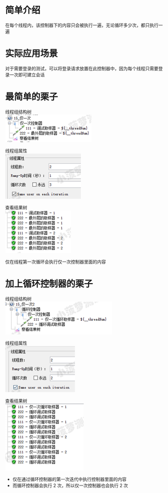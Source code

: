 # 简单介绍
在每个线程内，该控制器下的内容只会被执行一遍，无论循环多少次，都只执行一遍

# 实际应用场景
对于需要登录的测试，可以将登录请求放置在此控制器中，因为每个线程只需要登录一次即可建立会话

# 最简单的栗子
线程组结构树  
![img_14.png](imgs/img_14.png)

线程组属性  
![img_15.png](imgs/img_15.png)

查看结果树  
![img_16.png](imgs/img_16.png)

仅在线程第一次循环会执行仅一次控制器里面的内容

# 加上循环控制器的栗子
线程组结构树  
![img_17.png](imgs/img_17.png)

线程组属性  
![img_18.png](imgs/img_18.png)

查看结果树  
![img_19.png](imgs/img_19.png)

* 仅在通过循环控制器的第一次迭代中执行控制器里面的内容
* 而循环控制器会执行 2 次，所以仅一次控制器也会执行 2 次
